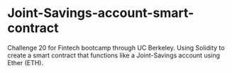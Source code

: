 # Joint-Savings-account-smart-contract
Challenge 20 for Fintech bootcamp through UC Berkeley. Using Solidity to create a smart contract that functions like a Joint-Savings account using Ether (ETH). 
